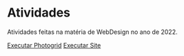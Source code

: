 # Atividades
 Atividades feitas na matéria de WebDesign no ano de 2022.

<a href="https://luizjrsoares.github.io/Atividades/Photogrid/PhotoGrid.html">Executar Photogrid</a>
<a href="https://luizjrsoares.github.io/Atividades/Site">Executar Site</a>